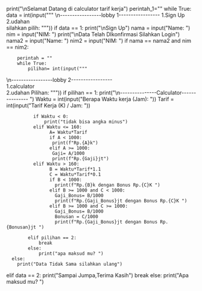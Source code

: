print("\nSelamat Datang di calculator tarif kerja")
perintah_1=""
while True:
  data = int(input("""
\n-----------------lobby 1-----------------
1.Sign Up
2.udahan         
silahkan pilih: """))
  if data == 1:
      print("\nSign Up")
      nama = input("Name: ")
      nim = input("NIM: ")
      print("\nData Telah DIkonfirmasi Silahkan Login")
      nama2 = input("Name: ")
      nim2 = input("NIM: ")
      if nama == nama2 and nim == nim2:
      
        perintah = ""
        while True:
            pilihan= int(input("""
\n-----------------lobby 2-----------------                        
1.calculator  
2.udahan
Pilihan: """))
            if pilihan == 1:
              print("\n---------------Calculator--------------- ")
              Waktu = int(input("Berapa Waktu kerja (Jam):  "))
              Tarif = int(input("Tarif Kerja (K) / Jam: "))

              if Waktu < 0:
                  print("tidak bisa angka minus")
              elif Waktu <= 160:
                    A= Waktu*Tarif
                    if A < 1000:
                     print(f"Rp.{A}k")
                    elif A >= 1000:
                     Gaji= A/1000
                     print(f"Rp.{Gaji}jt")
              elif Waktu > 160:
                    B = Waktu*Tarif*1.1
                    C = Waktu*Tarif*0.1
                    if B < 1000:
                      print(f"Rp.{B}k dengan Bonus Rp.{C}K ")
                    elif B >= 1000 and C < 1000:
                      Gaji_Bonus= B/1000
                      print(f"Rp.{Gaji_Bonus}jt dengan Bonus Rp.{C}K ")
                    elif B >= 1000 and C >= 1000:
                      Gaji_Bonus= B/1000
                      Bonusan = C/1000
                      print(f"Rp.{Gaji_Bonus}jt dengan Bonus Rp.{Bonusan}jt ")

            elif pilihan == 2:
                break 
            else:
                print("apa maksud mu? ")
      else:
        print("Data Tidak Sama silahkan ulang")
  elif data == 2:
    print("Sampai Jumpa,Terima Kasih")
    break
  else:
    print("Apa maksud mu? ")
